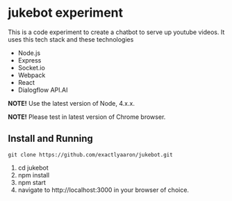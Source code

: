 # jukebot experiment
This is a code experiment to create a chatbot to serve up youtube videos. It uses this tech stack and these technologies

- Node.js
- Express
- Socket.io
- Webpack
- React
- Dialogflow API.AI

**NOTE!** Use the latest version of Node, 4.x.x.

**NOTE!** Please test in latest version of Chrome browser.

## Install and Running
`git clone https://github.com/exactlyaaron/jukebot.git`


1. cd jukebot
2. npm install
3. npm start
4. navigate to http://localhost:3000 in your browser of choice.

